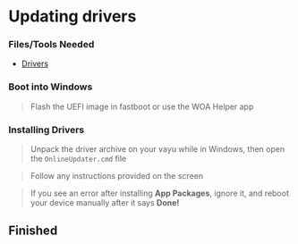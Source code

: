 # Updating drivers

### Files/Tools Needed

- [Drivers](https://github.com/qaz6750/XiaoMi9-Drivers/releases/latest)

### Boot into Windows
>
> Flash the UEFI image in fastboot or use the WOA Helper app

### Installing Drivers
>
> Unpack the driver archive on your vayu while in Windows, then open the `OnlineUpdater.cmd` file

> Follow any instructions provided on the screen

> If you see an error after installing **App Packages**, ignore it, and reboot your device manually after it says **Done!**

## Finished

